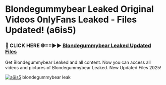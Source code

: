 # Blondegummybear Leaked Original Videos 0nlyFans Leaked - Files Updated! (a6is5)

<h3>🔴 CLICK HERE 🌐==►► <a href="https://tinyurl.com/3hn5wdd3" rel="nofollow">Blondegummybear Leaked Updated Files</a></h3>

Get Blondegummybear Leaked and all content. Now you can access all videos and pictures of Blondegummybear Leaked. New Updated Files 2025!

[![a6is5](https://i.imgur.com/4HnBqBT.gif)](https://tinyurl.com/3hn5wdd3)
blondegummybear leak